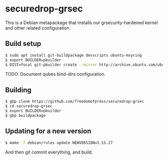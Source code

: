 securedrop-grsec
================

This is a Debian metapackage that installs our grsecurity-hardened
kernel and other related configuration.

## Build setup

```bash
$ sudo apt install git-buildpackage devscripts ubuntu-keyring
$ export BUILDER=pbuilder
$ DIST=focal git-pbuilder create --mirror http://archive.ubuntu.com/ubuntu --components "main restricted universe multiverse"
```

TODO: Document qubes bind-dirs configuration.

## Building

```bash
$ gbp clone https://github.com/freedomofpress/securedrop-grsec
$ cd securedrop-grsec
$ export BUILDER=pbuilder
$ gbp buildpackage
```

## Updating for a new version
```bash
$ make -f debian/rules update NEWVERSION=5.15.27
```

And then git commit everything, and build.
